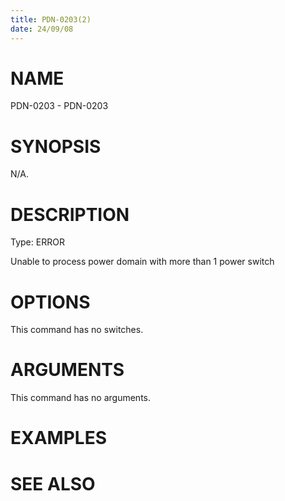 ```yaml
---
title: PDN-0203(2)
date: 24/09/08
---
```


# NAME

PDN-0203 - PDN-0203

# SYNOPSIS

N/A.

# DESCRIPTION

Type: ERROR

Unable to process power domain with more than 1 power switch

# OPTIONS

This command has no switches.

# ARGUMENTS

This command has no arguments.

# EXAMPLES

# SEE ALSO
